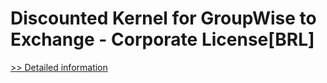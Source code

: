# Discounted Kernel for GroupWise to Exchange - Corporate License[BRL]
[>> Detailed information](https://secure.element5.com/esales/product.html?productid=300384650&affiliateid=200057808)